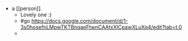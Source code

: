 - a [[person]].
  - Lovely one :)
  - #go https://docs.google.com/document/d/1-3s0hosefnLMpwTKTBnqaeFtwnCAAtxXlCpawXLuXq4/edit?tab=t.0
  - 